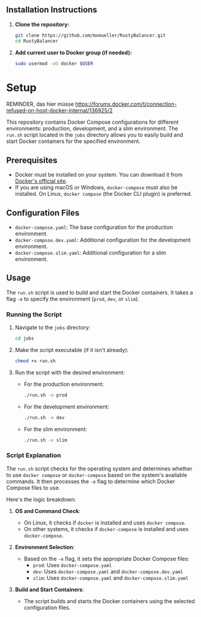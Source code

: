 
## Installation Instructions
1. **Clone the repository:**
   ```bash
   git clone https://github.com/mxmueller/RustyBalancer.git
   cd RustyBalancer
   ```
2. **Add current user to Docker group (if needed):**
   ```bash
   sudo usermod -aG docker $USER
   ```

# Setup


REMINDER, das hier müsse https://forums.docker.com/t/connection-refused-on-host-docker-internal/136925/2

This repository contains Docker Compose configurations for different environments: production, development, and a slim environment. The `run.sh` script located in the `jobs` directory allows you to easily build and start Docker containers for the specified environment.

## Prerequisites

- Docker must be installed on your system. You can download it from [Docker's official site](https://www.docker.com/products/docker-desktop).
- If you are using macOS or Windows, `docker-compose` must also be installed. On Linux, `docker compose` (the Docker CLI plugin) is preferred.

## Configuration Files

- `docker-compose.yaml`: The base configuration for the production environment.
- `docker-compose.dev.yaml`: Additional configuration for the development environment.
- `docker-compose.slim.yaml`: Additional configuration for a slim environment.

## Usage

The `run.sh` script is used to build and start the Docker containers. It takes a flag `-e` to specify the environment (`prod`, `dev`, or `slim`).

### Running the Script

1. Navigate to the `jobs` directory:

    ```sh
    cd jobs
    ```

2. Make the script executable (if it isn't already):

    ```sh
    chmod +x run.sh
    ```

3. Run the script with the desired environment:

    - For the production environment:
      ```sh
      ./run.sh -e prod
      ```

    - For the development environment:
      ```sh
      ./run.sh -e dev
      ```

    - For the slim environment:
      ```sh
      ./run.sh -e slim
      ```

### Script Explanation

The `run.sh` script checks for the operating system and determines whether to use `docker compose` or `docker-compose` based on the system's available commands. It then processes the `-e` flag to determine which Docker Compose files to use.

Here's the logic breakdown:

1. **OS and Command Check**:
    - On Linux, it checks if `docker` is installed and uses `docker compose`.
    - On other systems, it checks if `docker-compose` is installed and uses `docker-compose`.

2. **Environment Selection**:
    - Based on the `-e` flag, it sets the appropriate Docker Compose files:
        - `prod`: Uses `docker-compose.yaml`
        - `dev`: Uses `docker-compose.yaml` and `docker-compose.dev.yaml`
        - `slim`: Uses `docker-compose.yaml` and `docker-compose.slim.yaml`

3. **Build and Start Containers**:
    - The script builds and starts the Docker containers using the selected configuration files.
